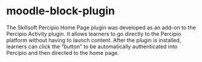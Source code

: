 # moodle-block-plugin
The Skillsoft Percipio Home Page plugin was developed as an add-on to the Percipio Activity plugin. It allows learners to go directly to the Percipio platform without having to launch content. After the plugin is installed, learners can click the “button” to be automatically authenticated into Percipio and then directed to the home page.